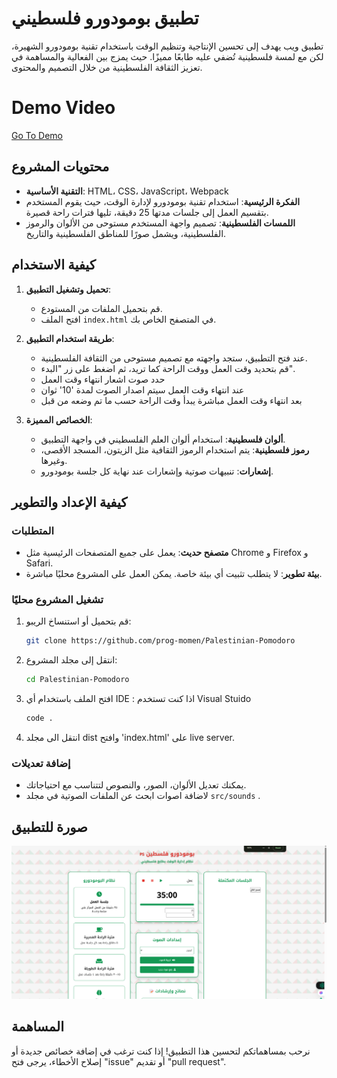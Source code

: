 # تطبيق بومودورو فلسطيني

تطبيق ويب يهدف إلى تحسين الإنتاجية وتنظيم الوقت باستخدام تقنية بومودورو الشهيرة، لكن مع لمسة فلسطينية تُضفي عليه طابعًا مميزًا. حيث يمزج بين الفعالية والمساهمة في تعزيز الثقافة الفلسطينية من خلال التصميم والمحتوى.
# Demo Video 
<a target="_blank" rel="noopener noreferrer" href="https://www.loom.com/share/bfbc5a9eaa7149a9ba73a3ebfbf2f7ef?sid=83feb982-37b7-444f-86d2-7ad7f835de80">Go To Demo</a>



## محتويات المشروع

- **التقنية الأساسية**: HTML، CSS، JavaScript، Webpack
- **الفكرة الرئيسية**: استخدام تقنية بومودورو لإدارة الوقت، حيث يقوم المستخدم بتقسيم العمل إلى جلسات مدتها 25 دقيقة، تليها فترات راحة قصيرة.
- **اللمسات الفلسطينية**: تصميم واجهة المستخدم مستوحى من الألوان والرموز الفلسطينية، ويشمل صورًا للمناطق الفلسطينية والتاريخ.

## كيفية الاستخدام

1. **تحميل وتشغيل التطبيق**:
    - قم بتحميل الملفات من المستودع.
    - افتح الملف `index.html` في المتصفح الخاص بك.
   
2. **طريقة استخدام التطبيق**:
    - عند فتح التطبيق، ستجد واجهته مع تصميم مستوحى من الثقافة الفلسطينية.
    - قم بتحديد وقت العمل ووقت الراحة كما تريد، ثم اضغط على زر "البدء".
    - حدد صوت اشعار انتهاء وقت العمل
    - عند انتهاء وقت العمل سيتم اصدار الصوت لمدة '10' ثوان
    - بعد انتهاء وقت العمل مباشرة يبدأ وقت الراحة حسب ما تم وضعه من قبل

3. **الخصائص المميزة**:
    - **ألوان فلسطينية**: استخدام ألوان العلم الفلسطيني في واجهة التطبيق.
    - **رموز فلسطينية**: يتم استخدام الرموز الثقافية مثل الزيتون، المسجد الأقصى، وغيرها.
    - **إشعارات**: تنبيهات صوتية وإشعارات عند نهاية كل جلسة بومودورو.

## كيفية الإعداد والتطوير

### المتطلبات

- **متصفح حديث**: يعمل على جميع المتصفحات الرئيسية مثل Chrome و Firefox و Safari.
- **بيئة تطوير**: لا يتطلب تثبيت أي بيئة خاصة. يمكن العمل على المشروع محليًا مباشرة.

### تشغيل المشروع محليًا

1. قم بتحميل أو استنساخ الريبو:
    ```bash
    git clone https://github.com/prog-momen/Palestinian-Pomodoro
    ```

2. انتقل إلى مجلد المشروع:
    ```bash
    cd Palestinian-Pomodoro
    ```

3. افتح الملف باستخدام أي IDE :
اذا كنت تستخدم Visual Stuido
    ```bash
    code .
    ```

4. انتقل الى مجلد dist وافتح 'index.html' على live server.

### إضافة تعديلات

- يمكنك تعديل الألوان، الصور، والنصوص لتتناسب مع احتياجاتك.
- لاضافة اصوات ابحث عن الملفات الصوتية في مجلد `src/sounds` .

## صورة للتطبيق

<img src='./src/images/Screenshot 2025-03-06 160450.png'/>

## المساهمة

نرحب بمساهماتكم لتحسين هذا التطبيق! إذا كنت ترغب في إضافة خصائص جديدة أو إصلاح الأخطاء، يرجى فتح "issue" أو تقديم "pull request".

